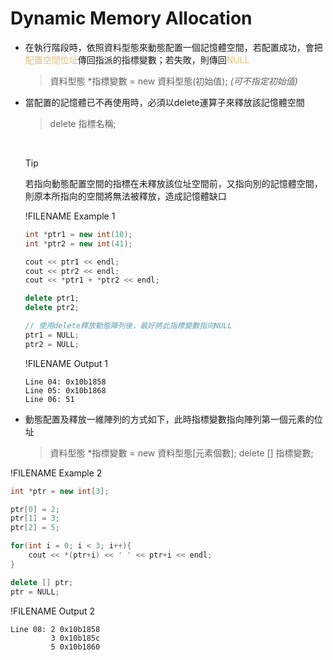 # Dynamic Memory Allocation

- 在執行階段時，依照資料型態來動態配置一個記憶體空間，若配置成功，會把<span style="color:#e5c07b">配置空間位址</span>傳回指派的指標變數；若失敗，則傳回<span style="color:#e5c07b">NULL</span>  
  >資料型態 \*指標變數 = new 資料型態(初始值); *(可不指定初始值)*

- 當配置的記憶體已不再使用時，必須以delete運算子來釋放該記憶體空間
  >delete 指標名稱;

  &nbsp;
  >[!TIP]
  >若指向動態配置空間的指標在未釋放該位址空間前，又指向別的記憶體空間，則原本所指向的空間將無法被釋放，造成記憶體缺口

  !FILENAME Example 1
  ```cpp
  int *ptr1 = new int(10);
  int *ptr2 = new int(41);

  cout << ptr1 << endl;
  cout << ptr2 << endl;
  cout << *ptr1 + *ptr2 << endl;

  delete ptr1;
  delete ptr2;

  // 使用delete釋放動態陣列後，最好將此指標變數指向NULL
  ptr1 = NULL; 
  ptr2 = NULL;
  ```
  !FILENAME Output 1
  ```
  Line 04: 0x10b1858
  Line 05: 0x10b1868
  Line 06: 51
  ```

- 動態配置及釋放一維陣列的方式如下，此時指標變數指向陣列第一個元素的位址
  >資料型態 *指標變數 = new 資料型態[元素個數];
  >delete [] 指標變數;

!FILENAME Example 2
```cpp
int *ptr = new int[3];

ptr[0] = 2;
ptr[1] = 3;
ptr[2] = 5;

for(int i = 0; i < 3; i++){
    cout << *(ptr+i) << ' ' << ptr+i << endl;
}

delete [] ptr;
ptr = NULL;
```
!FILENAME Output 2
```
Line 08: 2 0x10b1858
         3 0x10b185c
         5 0x10b1860
```